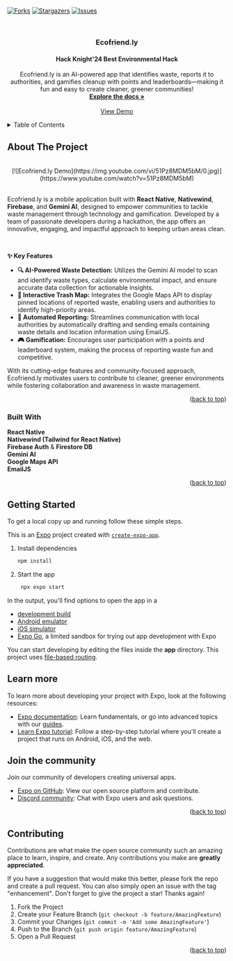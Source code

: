 <!-- Credits to: https://github.com/othneildrew/Best-README-Template/pull/73 -->
<a id="readme-top"></a>



<!-- PROJECT SHIELDS -->
[![Forks][forks-shield]][forks-url]
[![Stargazers][stars-shield]][stars-url]
[![Issues][issues-shield]][issues-url]



<!-- PROJECT INFO -->
<br />
<div align="center">
  
  <h3 align="center">Ecofriend.ly</h3>
  <h4 align="center">Hack Knight'24 Best Environmental Hack</h4>

  <p align="center">
    Ecofriend.ly is an AI-powered app that identifies waste, reports it to authorities, and gamifies cleanup with points and leaderboards—making it fun and easy to create cleaner, greener communities!
    <br />
    <a href="https://github.com/mislam77/Hack-Knight-2024-Hackathon"><strong>Explore the docs »</strong></a>
    <br />
    <br />
    <a href="https://github.com/mislam77/Hack-Knight-2024-Hackathon">View Demo</a>
  </p>
</div>



<!-- TABLE OF CONTENTS -->
<details>
  <summary>Table of Contents</summary>
  <ol>
    <li>
      <a href="#about-the-project">About The Project</a>
      <ul>
        <li><a href="#built-with">Built With</a></li>
      </ul>
    </li>
    <li>
      <a href="#getting-started">Getting Started</a>
      <ul>
        <li><a href="#installation">Installation</a></li>
      </ul>
    </li>
    <li><a href="#contributing">Contributing</a></li>
  </ol>
</details>



<!-- ABOUT THE PROJECT -->
## About The Project
<br />
<div align="center">
  [![Ecofriend.ly Demo](https://img.youtube.com/vi/51Pz8MDM5bM/0.jpg)] (https://www.youtube.com/watch?v=51Pz8MDM5bM)
</div>
<br />
<p>Ecofriend.ly is a mobile application built with <strong>React Native</strong>, <strong>Nativewind</strong>, <strong>Firebase</strong>, and <strong>Gemini AI</strong>, designed to empower communities to tackle waste management through technology and gamification. Developed by a team of passionate developers during a hackathon, the app offers an innovative, engaging, and impactful approach to keeping urban areas clean.</p><br />

<strong>✨ Key Features</strong><br />
<ul>
    <li><strong>🔍 AI-Powered Waste Detection:</strong> Utilizes the Gemini AI model to scan and identify waste types, calculate environmental impact, and ensure accurate data collection for actionable insights.</li>
    <li><strong>📍 Interactive Trash Map:</strong> Integrates the Google Maps API to display pinned locations of reported waste, enabling users and authorities to identify high-priority areas.</li>
    <li><strong>📧 Automated Reporting:</strong> Streamlines communication with local authorities by automatically drafting and sending emails containing waste details and location information using EmailJS.</li>
    <li><strong>🎮 Gamification:</strong> Encourages user participation with a points and leaderboard system, making the process of reporting waste fun and competitive.</li>
</ul>

<p>With its cutting-edge features and community-focused approach, Ecofriend.ly motivates users to contribute to cleaner, greener environments while fostering collaboration and awareness in waste management.</p>

<p align="right">(<a href="#readme-top">back to top</a>)</p>



### Built With

**React Native** <br />
**Nativewind (Tailwind for React Native)** <br />
**Firebase Auth** & **Firestore DB** <br />
**Gemini AI** <br />
**Google Maps API** <br />
**EmailJS** <br />

<p align="right">(<a href="#readme-top">back to top</a>)</p>



<!-- GETTING STARTED -->
## Getting Started

To get a local copy up and running follow these simple steps.

This is an [Expo](https://expo.dev) project created with [`create-expo-app`](https://www.npmjs.com/package/create-expo-app).

1. Install dependencies

   ```bash
   npm install
   ```

2. Start the app

   ```bash
    npx expo start
   ```

In the output, you'll find options to open the app in a

- [development build](https://docs.expo.dev/develop/development-builds/introduction/)
- [Android emulator](https://docs.expo.dev/workflow/android-studio-emulator/)
- [iOS simulator](https://docs.expo.dev/workflow/ios-simulator/)
- [Expo Go](https://expo.dev/go), a limited sandbox for trying out app development with Expo

You can start developing by editing the files inside the **app** directory. This project uses [file-based routing](https://docs.expo.dev/router/introduction).

## Learn more

To learn more about developing your project with Expo, look at the following resources:

- [Expo documentation](https://docs.expo.dev/): Learn fundamentals, or go into advanced topics with our [guides](https://docs.expo.dev/guides).
- [Learn Expo tutorial](https://docs.expo.dev/tutorial/introduction/): Follow a step-by-step tutorial where you'll create a project that runs on Android, iOS, and the web.

## Join the community

Join our community of developers creating universal apps.

- [Expo on GitHub](https://github.com/expo/expo): View our open source platform and contribute.
- [Discord community](https://chat.expo.dev): Chat with Expo users and ask questions.

   
<p align="right">(<a href="#readme-top">back to top</a>)</p>



<!-- CONTRIBUTING -->
## Contributing

Contributions are what make the open source community such an amazing place to learn, inspire, and create. Any contributions you make are **greatly appreciated**.

If you have a suggestion that would make this better, please fork the repo and create a pull request. You can also simply open an issue with the tag "enhancement".
Don't forget to give the project a star! Thanks again!

1. Fork the Project
2. Create your Feature Branch (`git checkout -b feature/AmazingFeature`)
3. Commit your Changes (`git commit -m 'Add some AmazingFeature'`)
4. Push to the Branch (`git push origin feature/AmazingFeature`)
5. Open a Pull Request

<p align="right">(<a href="#readme-top">back to top</a>)</p>



<!-- MARKDOWN LINKS & IMAGES -->
<!-- https://www.markdownguide.org/basic-syntax/#reference-style-links -->
[contributors-shield]: https://img.shields.io/github/contributors/mislam77/Hack-Knight-2024-Hackathon.svg?style=for-the-badge
[contributors-url]: https://github.com/mislam77/Hack-Knight-2024-Hackathon/graphs/contributors
[forks-shield]: https://img.shields.io/github/forks/mislam77/Hack-Knight-2024-Hackathon.svg?style=for-the-badge
[forks-url]: https://github.com/mislam77/Hack-Knight-2024-Hackathon/network/members
[stars-shield]: https://img.shields.io/github/stars/mislam77/Hack-Knight-2024-Hackathon.svg?style=for-the-badge
[stars-url]: https://github.com/mislam77/Hack-Knight-2024-Hackathon/stargazers
[issues-shield]: https://img.shields.io/github/issues/mislam77/Hack-Knight-2024-Hackathon.svg?style=for-the-badge
[issues-url]: https://github.com/mislam77/Hack-Knight-2024-Hackathon/issues
